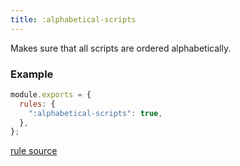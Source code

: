 ```yaml
---
title: :alphabetical-scripts
---
```


Makes sure that all scripts are ordered alphabetically.

### Example

```javascript
module.exports = {
  rules: {
    ":alphabetical-scripts": true,
  },
};
```

[rule source](https://github.com/monorepolint/monorepolint/blob/master/packages/rules/src/alphabeticalScripts.ts)
